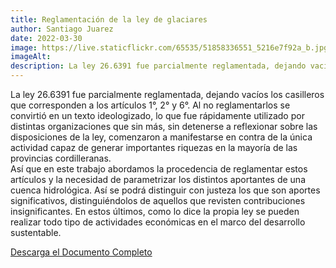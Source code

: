 ```yaml
---
title: Reglamentación de la ley de glaciares
author: Santiago Juarez
date: 2022-03-30
image: https://live.staticflickr.com/65535/51858336551_5216e7f92a_b.jpg
imageAlt: 
description: La ley 26.6391 fue parcialmente reglamentada, dejando vacíos los casilleros que corresponden a los artículos 1°, 2° y 6°. Al no reglamentarlos se convirtió en un texto ideologizado, lo que fue rápidamente utilizado por distintas organizaciones que sin más, sin detenerse a reflexionar sobre las disposiciones de la ley, comenzaron a manifestarse en contra de la única actividad capaz de generar importantes riquezas en la mayoría de las provincias cordilleranas.
---
```


La ley 26.6391 fue parcialmente reglamentada, dejando vacíos los casilleros que corresponden a los artículos 1°, 2° y 6°. Al no reglamentarlos se convirtió en un texto ideologizado, lo que fue rápidamente utilizado por distintas organizaciones que sin más, sin detenerse a reflexionar sobre las disposiciones de la ley, comenzaron a manifestarse en contra de la única actividad capaz de generar importantes riquezas en la mayoría de las provincias cordilleranas.   
Así que en este trabajo abordamos la procedencia de reglamentar estos artículos y la necesidad de parametrizar los distintos aportantes de una cuenca hidrológica. Así se podrá distinguir con justeza los que son aportes significativos, distinguiéndolos de aquellos que revisten contribuciones insignificantes. En estos últimos, como lo dice la propia ley se pueden realizar todo tipo de actividades económicas en el marco del desarrollo sustentable.


[Descarga el Documento Completo](/assets/blog/reglamentacion-ley-de-glaciares.pdf)
